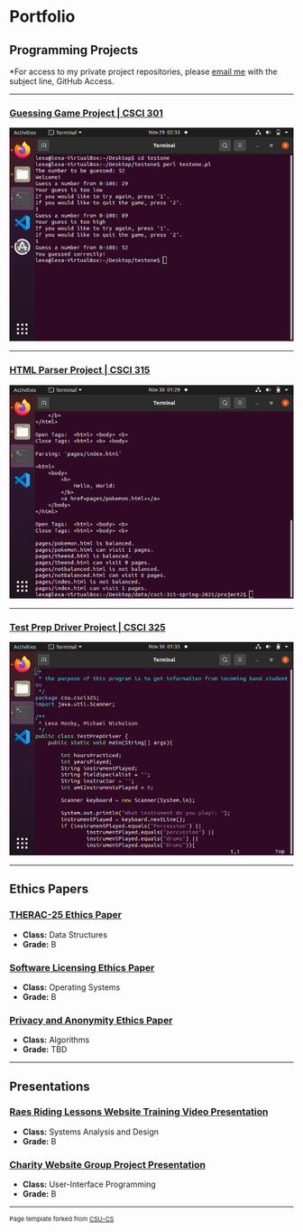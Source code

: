 Portfolio
=========

Programming Projects
--------------------

*For access to my private project repositories, please [email me](mailto:LJMosby@csustudent.net?subject=GitHub%20Access) with the subject line, GitHub Access.

---
### [Guessing Game Project | CSCI 301](projects/Project1)

![Project 1 Thumbnail Name](images/win.png)

---
### [HTML Parser Project | CSCI 315](projects/Project2)

![Project 2 Thumbnail Name](images/project2end.png)

---
### [Test Prep Driver Project | CSCI 325](projects/Project3)

![Project 3 Thumbnail Name](images/javatop.png)

---

Ethics Papers
-------------

### [THERAC-25 Ethics Paper](/pdf/Data%20Structures%20THERAC25%20Ethics%20Paper.docx)

-   **Class:**  Data Structures
-   **Grade:** B

### [Software Licensing Ethics Paper](/pdf/Operating%20Systems%20Ethics%20Paper.docx)

-   **Class:** Operating Systems
-   **Grade:** B

### [Privacy and Anonymity Ethics Paper](/pdf/Operating%20Systems%20Ethics%20Paper.docx)

-   **Class:** Algorithms
-   **Grade:** TBD

---

Presentations
-------------

### [Raes Riding Lessons Website Training Video Presentation](https://www.youtube.com/watch?v=JoLWhlogG9Y)

- **Class:** Systems Analysis and Design
- **Grade:** B


### [Charity Website Group Project Presentation](https://www.youtube.com/watch?v=cwbWQWs2Ucc)

- **Class:** User-Interface Programming
- **Grade:** B

---

<p style="font-size:11px">Page template forked from <a href="https://github.com/csu-cs/csci-portfolio">CSU-CS</a></p>
<!-- Remove above link if you don't want to attributive -->
